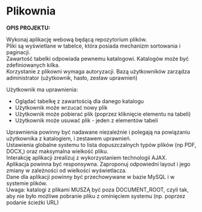 # Plikownia

<b>OPIS PROJEKTU:</b>

Wykonaj aplikację webową będącą repozytorium plików.<br>
Pliki są wyświetlane w tabelce, która posiada mechanizm sortowania i paginacji.<br>
Zawartość tabelki odpowiada pewnemu katalogowi. Katalogów może być zdefiniowanych kilka.<br>
Korzystanie z plikowni wymaga autoryzacji. Bazą użytkowników zarządza administrator (użytkownik, hasło, zestaw uprawnień)<br>

Użytkownik ma uprawnienia:
<ul>
<li>Oglądać tabelkę z zawartością dla danego katalogu</li>
<li>Użytkownik może wrzucać nowy plik</li>
<li>Użytkownik może pobierać plik (poprzez kliknięcie elementu na tabeli)</li>
<li>Użytkownik może usuwać plik - jeden z elementów tabeli</li>
</ul>

Uprawnienia powinny być nadawane niezależnie i polegają na powiązaniu użytkownika z katalogiem, i zestawem uprawnień.<br>
Ustawienia globalne systemu to lista dopuszczalnych typów plików (np PDF, DOCX,) oraz maksymalna wielkość pliku.<br>
Interakcję aplikacji zrealizuj z wykorzystaniem technologii AJAX.<br>
Aplikacja powinna być responsywna. Zaproponuj odpowiedni layout i jego zmiany w zależności od wielkości wyświetlacza.<br>
Dane dla aplikacji powinny być przechowywane w bazie MySQL i w systemie plików.<br>
Uwaga: katalogi z plikami MUSZĄ być poza DOCUMENT_ROOT, czyli tak, aby nie było możliwe pobranie pliku z ominięciem systemu (np. poprzez podanie ścieżki URL)<br>
